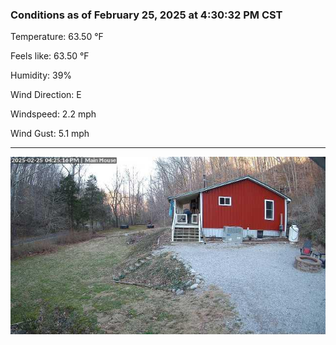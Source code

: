 ### Conditions as of February 25, 2025 at 4:30:32 PM CST 

Temperature: 63.50 &deg;F

Feels like: 63.50 &deg;F

Humidity: 39%

Wind Direction: E

Windspeed: 2.2 mph

Wind Gust: 5.1 mph

---

<img src="./images/latest.jpeg"/>

